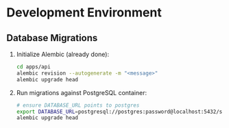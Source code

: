 # Development Environment

## Database Migrations

1. Initialize Alembic (already done):
   ```bash
   cd apps/api
   alembic revision --autogenerate -m "<message>"
   alembic upgrade head
   ```

2. Run migrations against PostgreSQL container:
   ```bash
   # ensure DATABASE_URL points to postgres
   export DATABASE_URL=postgresql://postgres:password@localhost:5432/seraaj_dev
   alembic upgrade head
   ```
